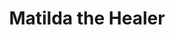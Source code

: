 ---
layout: reference
category: person
title: Matilda the Healer
species: Human
aspects:
  - name: Battlefield Healer with a Heart of Gold
  - name: Haunted by What She Couldn’t Save
  - name: Empathy in a Cold Galaxy
    known: true
  - name: Mender of Flesh and Soul
    known: true
  - name: Secrets in the Blood
sections:
  - title: Appearance 
    content: >-
      Matilda is a calm presence in the chaos of Haven. She wears a long coat reinforced for protection and carries a
      satchel filled with medical tools and enchanted crystals for healing. Her soft voice belies the strength of her will.
  - title: Background
    content: >-
      Once a field medic in the Empire’s navy, Matilda deserted after refusing to follow orders that would sacrifice
      innocent lives. Now, she serves the outcasts of Haven, providing care to those the galaxy has forgotten.
---